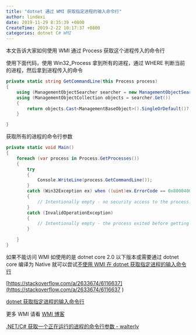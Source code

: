 ```yaml
---
title: "dotnet 通过 WMI 获取指定进程的输入命令行"
author: lindexi
date: 2019-11-29 8:35:39 +0800
CreateTime: 2019-2-22 10:17:37 +0800
categories: dotnet C# WMI
---
```


本文告诉大家如何使用 WMI 通过 Process 获取这个进程传入的命令行

<!--more-->


<!-- 标签：dotnet,C#,WMI -->

使用下面代码，使用 Win32_Process 拿到所有的进程，通过 WHERE 判断当前的进程，然后拿到进程传入的命令

```csharp
private static string GetCommandLine(this Process process)
{
    using (ManagementObjectSearcher searcher = new ManagementObjectSearcher("SELECT CommandLine FROM Win32_Process WHERE ProcessId = " + process.Id))
    using (ManagementObjectCollection objects = searcher.Get())
    {
        return objects.Cast<ManagementBaseObject>().SingleOrDefault()?["CommandLine"]?.ToString();
    }

}
```

获取所有的进程的命令行参数

```csharp
private static void Main()
{
    foreach (var process in Process.GetProcesses())
    {
        try
        {
            Console.WriteLine(process.GetCommandLine());
        }
        catch (Win32Exception ex) when ((uint)ex.ErrorCode == 0x80004005)
        {
            // Intentionally empty - no security access to the process.
        }
        catch (InvalidOperationException)
        {
            // Intentionally empty - the process exited before getting details.
        }

    }
}
```

如果不能访问 WMI 如使用的是 dotnet core 2.0 以下版本或需要通过 dotnet core 编译为 Native 就可以尝试[不使用 WMI 在 dotnet 获取指定进程的输入命令行](https://blog.lindexi.com/post/dotnet-%E8%8E%B7%E5%8F%96%E6%8C%87%E5%AE%9A%E8%BF%9B%E7%A8%8B%E7%9A%84%E8%BE%93%E5%85%A5%E5%91%BD%E4%BB%A4%E8%A1%8C.html )

[https://stackoverflow.com/a/2633674/6116637](https://stackoverflow.com/a/2633674/6116637 )

[dotnet 获取指定进程的输入命令行](https://blog.lindexi.com/post/dotnet-%E8%8E%B7%E5%8F%96%E6%8C%87%E5%AE%9A%E8%BF%9B%E7%A8%8B%E7%9A%84%E8%BE%93%E5%85%A5%E5%91%BD%E4%BB%A4%E8%A1%8C.html )

更多 WMI 请看 [WMI 博客](https://blog.lindexi.com/categories.html#wmi)

[.NET/C# 获取一个正在运行的进程的命令行参数 - walterlv](https://walterlv.com/post/get-command-line-for-a-running-process.html )

